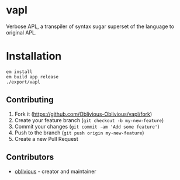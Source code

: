 # vapl

Verbose APL, a transpiler of syntax sugar superset of the language to original APL.

# Installation

```
em install
em build app release
./export/vapl
```

## Contributing

1. Fork it (<https://github.com/Oblivious-Oblivious/vapl/fork>)
2. Create your feature branch (`git checkout -b my-new-feature`)
3. Commit your changes (`git commit -am 'Add some feature'`)
4. Push to the branch (`git push origin my-new-feature`)
5. Create a new Pull Request

## Contributors

- [oblivious](https://github.com/Oblivious-Oblivious) - creator and maintainer
